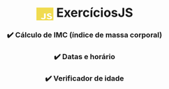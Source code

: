 <div align="center">
<h1> <img align="center" alt="Hashimoto-JS" height="30" width="40" src="https://raw.githubusercontent.com/devicons/devicon/master/icons/javascript/javascript-plain.svg"> ExercíciosJS
<h3> ✔️ Cálculo de IMC (índice de massa corporal)
<h3> ✔️ Datas e horário
<h3> ✔️ Verificador de idade
</div>
